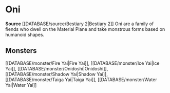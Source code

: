 ﻿---
id: '303'
name: Oni
rarity: Common
source: '[[DATABASE/source/Bestiary 2|Bestiary 2]]'
trait:
- Oni
type: Trait

---
# Oni

**Source** [[DATABASE/source/Bestiary 2|Bestiary 2]] 
Oni are a family of fiends who dwell on the Material Plane and take monstrous forms based on humanoid shapes.

## Monsters

[[DATABASE/monster/Fire Yai|Fire Yai]], [[DATABASE/monster/Ice Yai|Ice Yai]], [[DATABASE/monster/Onidoshi|Onidoshi]], [[DATABASE/monster/Shadow Yai|Shadow Yai]], [[DATABASE/monster/Taiga Yai|Taiga Yai]], [[DATABASE/monster/Water Yai|Water Yai]]